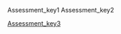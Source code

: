 Assessment_key1
Assessment_key2


[Assessment_key3](https://docs.google.com/forms/d/e/1FAIpQLSdfn-n2mDoyEZlIqdOsWwNcAfVmHdawTUD3RFrWEC2m8I27dg/viewform?usp=sf_link)
